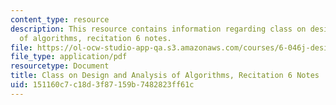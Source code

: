 ```yaml
---
content_type: resource
description: This resource contains information regarding class on design and analysis
  of algorithms, recitation 6 notes.
file: https://ol-ocw-studio-app-qa.s3.amazonaws.com/courses/6-046j-design-and-analysis-of-algorithms-spring-2015/151160c7c18d3f87159b7482823ff61c_MIT6_046JS15_Recitation6.pdf
file_type: application/pdf
resourcetype: Document
title: Class on Design and Analysis of Algorithms, Recitation 6 Notes
uid: 151160c7-c18d-3f87-159b-7482823ff61c
---
```

